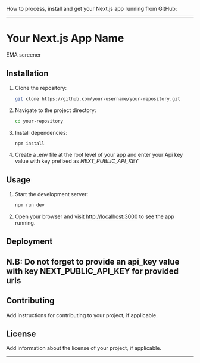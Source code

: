 How to process, install and get your Next.js app running from GitHub:

---

# Your Next.js App Name

EMA screener

## Installation

1. Clone the repository:

   ```bash
   git clone https://github.com/your-username/your-repository.git
   ```

2. Navigate to the project directory:

   ```bash
   cd your-repository
   ```

3. Install dependencies:

   ```bash
   npm install
   ```

4. Create a .env file at the root level of your app and enter your Api key value with key prefixed as *NEXT_PUBLIC_API_KEY*


## Usage

1. Start the development server:

   ```bash
   npm run dev
   ```

2. Open your browser and visit [http://localhost:3000](http://localhost:3000) to see the app running.

## Deployment

## N.B: Do not forget to provide an api_key value with key NEXT_PUBLIC_API_KEY for provided urls

## Contributing

Add instructions for contributing to your project, if applicable.

## License

Add information about the license of your project, if applicable.

---
